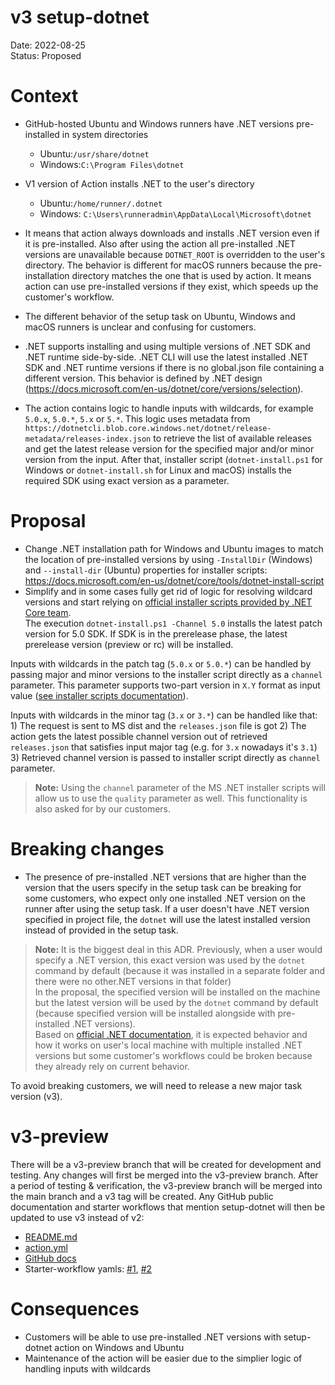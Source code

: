 # v3 setup-dotnet

Date: 2022-08-25  
Status: Proposed

# Context
- GitHub-hosted Ubuntu and Windows runners have .NET versions pre-installed in system directories
  - Ubuntu:`/usr/share/dotnet`
  - Windows:`C:\Program Files\dotnet`
- V1 version of Action installs .NET to the user's directory
  - Ubuntu:`/home/runner/.dotnet`
  - Windows: `C:\Users\runneradmin\AppData\Local\Microsoft\dotnet`
- It means that action always downloads and installs .NET version even if it is pre-installed. Also after using the action all pre-installed .NET versions are unavailable because `DOTNET_ROOT` is overridden to the user's directory.
The behavior is different for macOS runners because the pre-installation directory matches the one that is used by action. It means action can use pre-installed versions if they exist, which speeds up the customer's workflow.

- The different behavior of the setup task on Ubuntu, Windows and macOS runners is unclear and confusing for customers.

- .NET supports installing and using multiple versions of .NET SDK and .NET runtime side-by-side. .NET CLI will use the latest installed .NET SDK and .NET runtime versions if there is no global.json file containing a different version. This behavior is defined by .NET design (https://docs.microsoft.com/en-us/dotnet/core/versions/selection).

- The action contains logic to handle inputs with wildcards, for example `5.0.x`, `5.0.*`, `5.x` or `5.*`. This logic uses metadata from `https://dotnetcli.blob.core.windows.net/dotnet/release-metadata/releases-index.json` to retrieve the list of available releases and get the latest release version for the specified major and/or minor version from the input. After that, installer script (`dotnet-install.ps1` for Windows or `dotnet-install.sh` for Linux and macOS) installs the required SDK using exact version as a parameter.

# Proposal

- Change .NET installation path for Windows and Ubuntu images to match the location of pre-installed versions by using `-InstallDir` (Windows) and `--install-dir` (Ubuntu) properties for installer scripts:
https://docs.microsoft.com/en-us/dotnet/core/tools/dotnet-install-script
- Simplify and in some cases fully get rid of logic for resolving wildcard versions and start relying on [official installer scripts provided by .NET Core team](https://github.com/dotnet/install-scripts).  
The execution `dotnet-install.ps1 -Channel 5.0` installs the latest patch version for 5.0 SDK. If SDK is in the prerelease phase, the latest prerelease version (preview or rc) will be installed.

Inputs with wildcards in the patch tag (`5.0.x` or `5.0.*`) can be handled by passing major and minor versions to the installer script directly as a `channel` parameter. This parameter supports two-part version in `X.Y` format as input value ([see installer scripts documentation](https://docs.microsoft.com/en-us/dotnet/core/tools/dotnet-install-script)).

Inputs with wildcards in the minor tag (`3.x` or `3.*`) can be handled like that: 1) The request is sent to MS dist and the `releases.json` file is got 2) The action gets the latest possible channel version out of retrieved `releases.json` that satisfies input major tag (e.g. for `3.x` nowadays it's `3.1`) 3) Retrieved channel version is passed to installer script directly as `channel` parameter.

> **Note:** Using the `channel` parameter of the MS .NET installer scripts will allow us to use the `quality` parameter as well. This functionality is also asked for by our customers.

# Breaking changes
- The presence of pre-installed .NET versions that are higher than the version that the users specify in the setup task can be breaking for some customers, who expect only one installed .NET version on the runner after using the setup task. If a user doesn't have .NET version specified in project file, the `dotnet` will use the latest installed version instead of provided in the setup task.  
> **Note:** It is the biggest deal in this ADR.
Previously, when a user would specify a .NET version, this exact version was used by the `dotnet` command by default (because it was installed in a separate folder and there were no other.NET versions in that folder)  
In the proposal, the specified version will be installed on the machine but the latest version will be used by the `dotnet` command by default (because specified version will be installed alongside with pre-installed .NET versions).  
Based on [official .NET documentation](https://docs.microsoft.com/en-us/dotnet/core/versions/selection), it is expected behavior and how it works on user's local machine with multiple installed .NET versions but some customer's workflows could be broken because they already rely on current behavior.

To avoid breaking customers, we will need to release a new major task version (v3).

# v3-preview
There will be a v3-preview branch that will be created for development and testing. Any changes will first be merged into the v3-preview branch. After a period of testing & verification, the v3-preview branch will be merged into the main branch and a v3 tag will be created. Any GitHub public documentation and starter workflows that mention setup-dotnet will then be updated to use v3 instead of v2:
- [README.md](https://github.com/actions/setup-dotnet/blob/main/README.md)
- [action.yml](https://github.com/actions/setup-dotnet/blob/main/action.yml)
- [GitHub docs](https://docs.github.com/en/actions/guides/building-and-testing-net#using-a-specific-net-version)
- Starter-workflow yamls: [#1](https://github.com/actions/starter-workflows/blob/main/ci/dotnet.yml#L17), [#2](https://github.com/actions/starter-workflows/blob/main/ci/dotnet-desktop.yml#L72)

# Consequences
- Customers will be able to use pre-installed .NET versions with setup-dotnet action on Windows and Ubuntu
- Maintenance of the action will be easier due to the simplier logic of handling inputs with wildcards